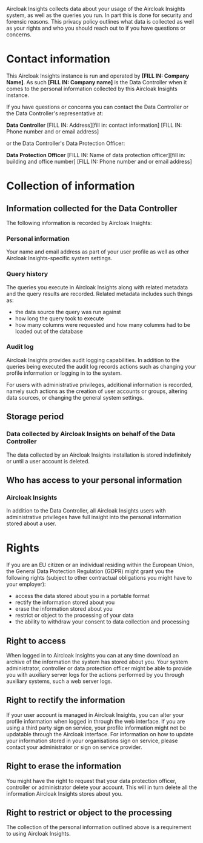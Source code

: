Aircloak Insights collects data about your usage of the Aircloak Insights system, as well as the queries you run.
In part this is done for security and forensic reasons.
This privacy policy outlines what data is collected as well as your rights and who you should
reach out to if you have questions or concerns.

# Contact information

This Aircloak Insights instance is run and operated by **[FILL IN: Company Name]**. As such **[FILL IN: Company name]**
is the Data Controller when it comes to the personal information collected by this Aircloak Insights instance.

If you have questions or concerns you can contact the Data Controller or the Data Controller's representative at:

**Data Controller**
[FILL IN: Address][fill in: contact information]
[FILL IN: Phone number and or email address]

or the Data Controller's Data Protection Officer:

**Data Protection Officer**
[FILL IN: Name of data protection officer][fill in: building and office number]
[FILL IN: Phone number and or email address]

# Collection of information

## Information collected for the Data Controller

The following information is recorded by Aircloak Insights:

### Personal information

Your name and email address as part of your user profile as well as other Aircloak Insights-specific system settings.

### Query history

The queries you execute in Aircloak Insights along with related metadata and the query results are recorded.
Related metadata includes such things as:

- the data source the query was run against
- how long the query took to execute
- how many columns were requested and how many columns had to be loaded out of the database

### Audit log

Aircloak Insights provides audit logging capabilities. In addition to the queries being executed the audit log records
actions such as changing your profile information or logging in to the system.

For users with administrative privileges, additional information is recorded, namely such actions as the creation of
user accounts or groups, altering data sources, or changing the general system settings.

## Storage period

### Data collected by Aircloak Insights on behalf of the Data Controller

The data collected by an Aircloak Insights installation is stored indefinitely or until a user account is deleted.

## Who has access to your personal information

### Aircloak Insights

In addition to the Data Controller, all Aircloak Insights users with administrative privileges have full insight
into the personal information stored about a user.

# Rights

If you are an EU citizen or an individual residing within the European Union, the General Data Protection Regulation
(GDPR) might grant you the following rights (subject to other contractual obligations you might have to your employer):

- access the data stored about you in a portable format
- rectify the information stored about you
- erase the information stored about you
- restrict or object to the processing of your data
- the ability to withdraw your consent to data collection and processing

## Right to access

When logged in to Aircloak Insights you can at any time download an archive of the information the system has
stored about you. Your system administrator, controller or data protection officer might be able to provide you with
auxiliary server logs for the actions performed by you through auxiliary systems, such a web server logs.

## Right to rectify the information

If your user account is managed in Aircloak Insights, you can alter your profile information when logged in through
the web interface. If you are using a third party sign on service, your profile information might not be updatable
through the Aircloak interface. For information on how to update your information stored in your organisations sign on
service, please contact your administrator or sign on service provider.

## Right to erase the information

You might have the right to request that your data protection officer, controller or administrator delete your account.
This will in turn delete all the information Aircloak Insights stores about you.

## Right to restrict or object to the processing

The collection of the personal information outlined above is a requirement to using Aircloak Insights.
